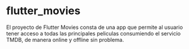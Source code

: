 # flutter_movies
El proyecto de Flutter Movies consta de una app que permite al usuario tener acceso a todas las principales peliculas consumiendo el servicio TMDB, de manera online y offline sin problema.
